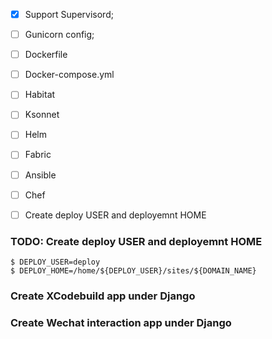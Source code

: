 
 - [x] Support Supervisord;
 - [ ] Gunicorn config;
 - [ ] Dockerfile
 - [ ] Docker-compose.yml
 - [ ] Habitat
 - [ ] Ksonnet
 - [ ] Helm
 - [ ] Fabric
 - [ ] Ansible
 - [ ] Chef

 - [ ] Create deploy USER and deployemnt HOME


### TODO: Create deploy USER and deployemnt HOME
```
$ DEPLOY_USER=deploy
$ DEPLOY_HOME=/home/${DEPLOY_USER}/sites/${DOMAIN_NAME}
```

### Create XCodebuild app under Django

### Create Wechat interaction app under Django